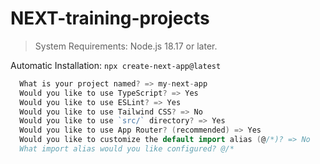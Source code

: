 # NEXT-training-projects

> System Requirements: Node.js 18.17 or later.

Automatic Installation: ``npx create-next-app@latest``

```go
  What is your project named? => my-next-app
  Would you like to use TypeScript? => Yes
  Would you like to use ESLint? => Yes
  Would you like to use Tailwind CSS? => No
  Would you like to use `src/` directory? => Yes
  Would you like to use App Router? (recommended) => Yes
  Would you like to customize the default import alias (@/*)? => No
  What import alias would you like configured? @/*
```




